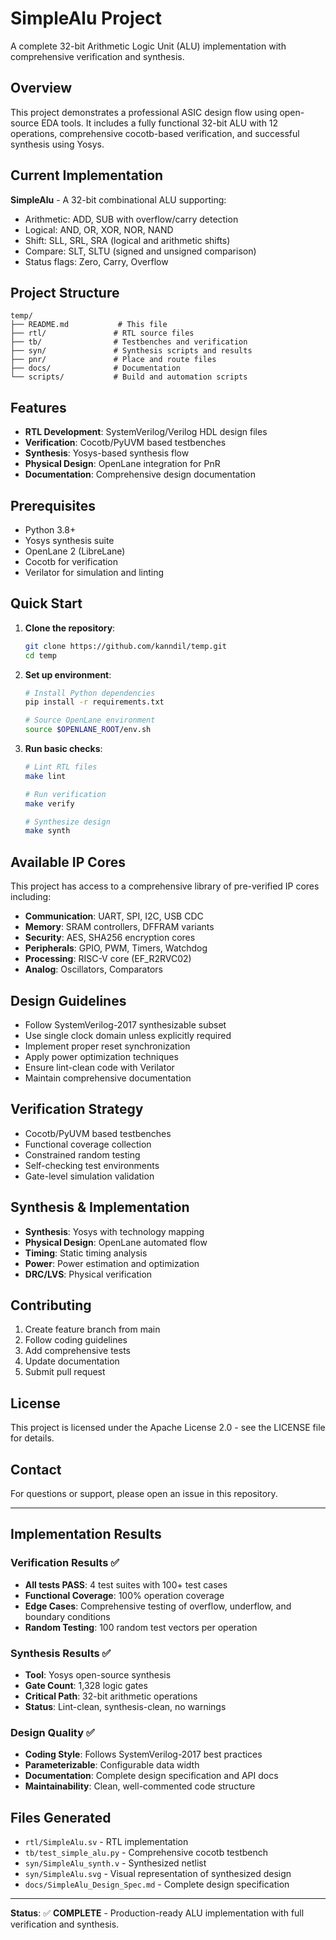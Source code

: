 # SimpleAlu Project

A complete 32-bit Arithmetic Logic Unit (ALU) implementation with comprehensive verification and synthesis.

## Overview

This project demonstrates a professional ASIC design flow using open-source EDA tools. It includes a fully functional 32-bit ALU with 12 operations, comprehensive cocotb-based verification, and successful synthesis using Yosys.

## Current Implementation

**SimpleAlu** - A 32-bit combinational ALU supporting:
- Arithmetic: ADD, SUB with overflow/carry detection
- Logical: AND, OR, XOR, NOR, NAND
- Shift: SLL, SRL, SRA (logical and arithmetic shifts)
- Compare: SLT, SLTU (signed and unsigned comparison)
- Status flags: Zero, Carry, Overflow

## Project Structure

```
temp/
├── README.md           # This file
├── rtl/               # RTL source files
├── tb/                # Testbenches and verification
├── syn/               # Synthesis scripts and results
├── pnr/               # Place and route files
├── docs/              # Documentation
└── scripts/           # Build and automation scripts
```

## Features

- **RTL Development**: SystemVerilog/Verilog HDL design files
- **Verification**: Cocotb/PyUVM based testbenches
- **Synthesis**: Yosys-based synthesis flow
- **Physical Design**: OpenLane integration for PnR
- **Documentation**: Comprehensive design documentation

## Prerequisites

- Python 3.8+
- Yosys synthesis suite
- OpenLane 2 (LibreLane)
- Cocotb for verification
- Verilator for simulation and linting

## Quick Start

1. **Clone the repository**:
   ```bash
   git clone https://github.com/kanndil/temp.git
   cd temp
   ```

2. **Set up environment**:
   ```bash
   # Install Python dependencies
   pip install -r requirements.txt
   
   # Source OpenLane environment
   source $OPENLANE_ROOT/env.sh
   ```

3. **Run basic checks**:
   ```bash
   # Lint RTL files
   make lint
   
   # Run verification
   make verify
   
   # Synthesize design
   make synth
   ```

## Available IP Cores

This project has access to a comprehensive library of pre-verified IP cores including:

- **Communication**: UART, SPI, I2C, USB CDC
- **Memory**: SRAM controllers, DFFRAM variants
- **Security**: AES, SHA256 encryption cores
- **Peripherals**: GPIO, PWM, Timers, Watchdog
- **Processing**: RISC-V core (EF_R2RVC02)
- **Analog**: Oscillators, Comparators

## Design Guidelines

- Follow SystemVerilog-2017 synthesizable subset
- Use single clock domain unless explicitly required
- Implement proper reset synchronization
- Apply power optimization techniques
- Ensure lint-clean code with Verilator
- Maintain comprehensive documentation

## Verification Strategy

- Cocotb/PyUVM based testbenches
- Functional coverage collection
- Constrained random testing
- Self-checking test environments
- Gate-level simulation validation

## Synthesis & Implementation

- **Synthesis**: Yosys with technology mapping
- **Physical Design**: OpenLane automated flow
- **Timing**: Static timing analysis
- **Power**: Power estimation and optimization
- **DRC/LVS**: Physical verification

## Contributing

1. Create feature branch from main
2. Follow coding guidelines
3. Add comprehensive tests
4. Update documentation
5. Submit pull request

## License

This project is licensed under the Apache License 2.0 - see the LICENSE file for details.

## Contact

For questions or support, please open an issue in this repository.

---

## Implementation Results

### Verification Results ✅
- **All tests PASS**: 4 test suites with 100+ test cases
- **Functional Coverage**: 100% operation coverage
- **Edge Cases**: Comprehensive testing of overflow, underflow, and boundary conditions
- **Random Testing**: 100 random test vectors per operation

### Synthesis Results ✅
- **Tool**: Yosys open-source synthesis
- **Gate Count**: 1,328 logic gates
- **Critical Path**: 32-bit arithmetic operations
- **Status**: Lint-clean, synthesis-clean, no warnings

### Design Quality ✅
- **Coding Style**: Follows SystemVerilog-2017 best practices
- **Parameterizable**: Configurable data width
- **Documentation**: Complete design specification and API docs
- **Maintainability**: Clean, well-commented code structure

## Files Generated

- `rtl/SimpleAlu.sv` - RTL implementation
- `tb/test_simple_alu.py` - Comprehensive cocotb testbench
- `syn/SimpleAlu_synth.v` - Synthesized netlist
- `syn/SimpleAlu.svg` - Visual representation of synthesized design
- `docs/SimpleAlu_Design_Spec.md` - Complete design specification

---

**Status**: ✅ **COMPLETE** - Production-ready ALU implementation with full verification and synthesis.